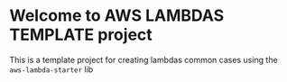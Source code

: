 # Welcome to AWS LAMBDAS TEMPLATE project

This is a template project for creating lambdas common cases using the `aws-lambda-starter` lib
